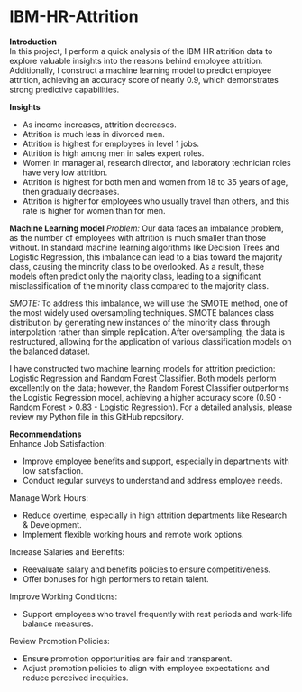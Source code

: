 # IBM-HR-Attrition  
**Introduction**  
In this project, I perform a quick analysis of the IBM HR attrition data to explore valuable insights into the reasons behind employee attrition. Additionally, I construct a machine learning model to predict employee attrition, achieving an accuracy score of nearly 0.9, which demonstrates strong predictive capabilities.

**Insights**
- As income increases, attrition decreases.  
- Attrition is much less in divorced men.  
- Attrition is highest for employees in level 1 jobs.  
- Attrition is high among men in sales expert roles.  
- Women in managerial, research director, and laboratory technician roles have very low attrition.  
- Attrition is highest for both men and women from 18 to 35 years of age, then gradually decreases.  
- Attrition is higher for employees who usually travel than others, and this rate is higher for women than for men.

**Machine Learning model**
*Problem:* Our data faces an imbalance problem, as the number of employees with attrition is much smaller than those without. In standard machine learning algorithms like Decision Trees and Logistic Regression, this imbalance can lead to a bias toward the majority class, causing the minority class to be overlooked. As a result, these models often predict only the majority class, leading to a significant misclassification of the minority class compared to the majority class.  
  
*SMOTE:* To address this imbalance, we will use the SMOTE method, one of the most widely used oversampling techniques. SMOTE balances class distribution by generating new instances of the minority class through interpolation rather than simple replication. After oversampling, the data is restructured, allowing for the application of various classification models on the balanced dataset.  

I have constructed two machine learning models for attrition prediction: Logistic Regression and Random Forest Classifier. Both models perform excellently on the data; however, the Random Forest Classifier outperforms the Logistic Regression model, achieving a higher accuracy score (0.90 - Random Forest > 0.83 - Logistic Regression). For a detailed analysis, please review my Python file in this GitHub repository.

**Recommendations**  
Enhance Job Satisfaction:  
-  Improve employee benefits and support, especially in departments with low satisfaction.  
-  Conduct regular surveys to understand and address employee needs.

Manage Work Hours:  
-  Reduce overtime, especially in high attrition departments like Research & Development.  
-  Implement flexible working hours and remote work options.  

Increase Salaries and Benefits:  
-  Reevaluate salary and benefits policies to ensure competitiveness.  
-  Offer bonuses for high performers to retain talent.  

Improve Working Conditions:  
-  Support employees who travel frequently with rest periods and work-life balance measures.  
 
Review Promotion Policies:  
-  Ensure promotion opportunities are fair and transparent.  
-  Adjust promotion policies to align with employee expectations and reduce perceived inequities.  


